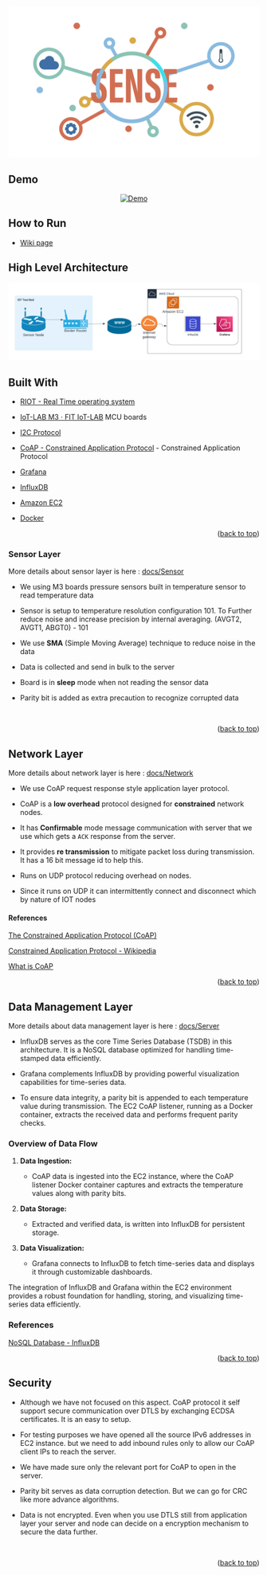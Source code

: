 <a name="readme-top"></a>

<p align="center">
  <img src="./images/logo_Logo.png" width="800"/>
</p>

## Demo
<div align="center">
  <a href="https://www.youtube.com/watch?v=Y-Kq7G6Sz5Q"><img src="https://img.youtube.com/vi/Y-Kq7G6Sz5Q/0.jpg" alt="Demo"></a>
</div>

## How to Run

- [Wiki page](https://github.com/KRVPerera/sense/wiki/How-to-run-the-project)

## High Level Architecture

![High Level Architecture](./images/archi.png)

<!-- BUILT WITH -->

## Built With

* [RIOT - Real Time operating system](https://www.riot-os.org/)

* [IoT-LAB M3 · FIT IoT-LAB](https://www.iot-lab.info/docs/boards/iot-lab-m3/) MCU boards

* [I2C Protocol](https://en.wikipedia.org/wiki/I%C2%B2C)

* [CoAP - Constrained Application Protocol](https://en.wikipedia.org/wiki/Constrained_Application_Protocol) - Constrained Application Protocol

* [Grafana](https://grafana.com/)

* [InfluxDB](https://www.influxdata.com/glossary/nosql-database/)

* [Amazon EC2](https://aws.amazon.com/ec2/)

* [Docker](https://www.docker.com/)
  
  <p align="right">(<a href="#readme-top">back to top</a>)</p>

### Sensor Layer

More details about sensor layer is here :  [docs/Sensor](./docs/SENSOR.md)

- We using M3 boards pressure sensors built in temperature sensor to read temperature data

- Sensor is setup to temperature resolution configuration 101. To Further reduce noise and increase precision by internal averaging. (AVGT2, AVGT1, ABGT0) - 101

- We use **SMA** (Simple Moving Average) technique to reduce noise in the data

- Data is collected and send in bulk to the server

- Board is in **sleep** mode when not reading the sensor data

- Parity bit is added as extra precaution to recognize corrupted data

                                                                                   
<p align="right">(<a href="#readme-top">back to top</a>)</p>

## Network Layer

More details about network layer is here : [docs/Network](./docs/NETWORK.md)

- We use CoAP request response style application layer protocol.

- CoAP is a **low overhead** protocol designed for **constrained** network nodes.

- It has **Confirmable** mode message communication with server that we use which gets a `ACK` response from the server.

- It provides **re transmission** to mitigate packet loss during transmission. It has a 16 bit message id to help this.

- Runs on UDP protocol reducing overhead on nodes.

- Since it runs on UDP it can intermittently connect and disconnect which by nature of IOT nodes                                                                               

#### References

[The Constrained Application Protocol (CoAP)](https://datatracker.ietf.org/doc/html/rfc7252)

[Constrained Application Protocol - Wikipedia](https://en.wikipedia.org/wiki/Constrained_Application_Protocol)

[What is CoAP](https://www.radware.com/security/ddos-knowledge-center/ddospedia/coap/)

<p align="right">(<a href="#readme-top">back to top</a>)</p>

## Data Management Layer

More details about data management layer is here : [docs/Server](./docs/SERVER.md)

- InfluxDB serves as the core Time Series Database (TSDB) in this architecture. It is a NoSQL database optimized for handling time-stamped data efficiently.

- Grafana complements InfluxDB by providing powerful visualization capabilities for time-series data.

- To ensure data integrity, a parity bit is appended to each temperature value during transmission. The EC2 CoAP listener, running as a Docker container, extracts the received data and performs frequent parity checks. 

### Overview of Data Flow
 
1. **Data Ingestion:**
   - CoAP data is ingested into the EC2 instance, where the CoAP listener Docker container captures and extracts the temperature values along with parity bits.
 
2. **Data Storage:**
   - Extracted and verified data, is written into InfluxDB for persistent storage.
 
3. **Data Visualization:**
   - Grafana connects to InfluxDB to fetch time-series data and displays it through customizable dashboards.
 
The integration of InfluxDB and Grafana within the EC2 environment provides a robust foundation for handling, storing, and visualizing time-series data efficiently.

### References

[NoSQL Database - InfluxDB](https://www.influxdata.com/glossary/nosql-database/)

<p align="right">(<a href="#readme-top">back to top</a>)</p>

## Security
 
- Although we have not focused on this aspect. CoAP protocol it self support secure communication over DTLS by exchanging ECDSA certificates. It is an easy to setup.
 
- For testing purposes we have opened all the source IPv6 addresses in EC2 instance. but we need to add inbound rules only to allow our CoAP client IPs to reach the server.
 
- We have made sure only the relevant port for CoAP to open in the server.
 
- Parity bit serves as data corruption detection. But we can go for CRC like more advance algorithms.
 
- Data is not encrypted. Even when you use DTLS still from application layer your server and node can decide on a encryption mechanism to secure the data further.

                                                                                   
<p align="right">(<a href="#readme-top">back to top</a>)</p>
